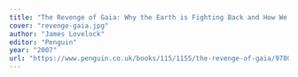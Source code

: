 ```yaml
---
title: "The Revenge of Gaia: Why the Earth is Fighting Back and How We can Still Save Humanity"
cover: "revenge-gaia.jpg"
author: "James Lovelock"
editor: "Penguin"
year: "2007"
url: "https://www.penguin.co.uk/books/115/1155/the-revenge-of-gaia/9780141025971.html"
--- 
```

